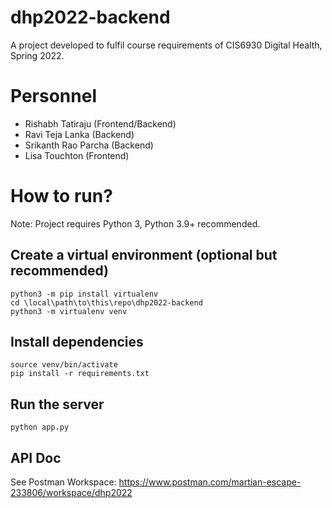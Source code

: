 # dhp2022-backend
A project developed to fulfil course requirements of CIS6930 Digital Health, Spring 2022.

# Personnel
- Rishabh Tatiraju (Frontend/Backend)
- Ravi Teja Lanka (Backend)
- Srikanth Rao Parcha (Backend)
- Lisa Touchton (Frontend)

# How to run?
Note: Project requires Python 3, Python 3.9+ recommended.

## Create a virtual environment (optional but recommended)
```
python3 -m pip install virtualenv
cd \local\path\to\this\repo\dhp2022-backend
python3 -m virtualenv venv
```

## Install dependencies
```
source venv/bin/activate
pip install -r requirements.txt
```

## Run the server
```
python app.py
```

## API Doc
See Postman Workspace:
https://www.postman.com/martian-escape-233806/workspace/dhp2022
